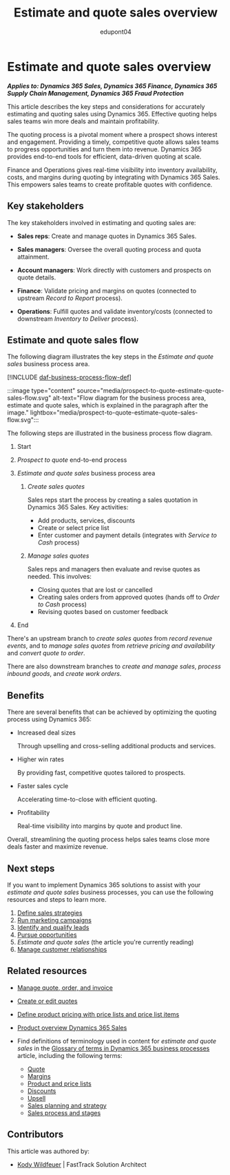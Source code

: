 ﻿---
title:  Estimate and quote sales overview
description: Learn how you can use Dynamics 365 products to support the organization's business processes to estimate and quote sales.
ms.date: 11/01/2023
ms.topic: conceptual
author: edupont04
ms.author: kowildfe
---

# Estimate and quote sales overview

***Applies to: Dynamics 365 Sales, Dynamics 365 Finance, Dynamics 365 Supply Chain Management, Dynamics 365 Fraud Protection***

This article describes the key steps and considerations for accurately estimating and quoting sales using Dynamics 365. Effective quoting helps sales teams win more deals and maintain profitability.

The quoting process is a pivotal moment where a prospect shows interest and engagement. Providing a timely, competitive quote allows sales teams to progress opportunities and turn them into revenue. Dynamics 365 provides end-to-end tools for efficient, data-driven quoting at scale.

Finance and Operations gives real-time visibility into inventory availability, costs, and margins during quoting by integrating with Dynamics 365 Sales. This empowers sales teams to create profitable quotes with confidence.

## Key stakeholders

The key stakeholders involved in estimating and quoting sales are:

- **Sales reps**: Create and manage quotes in Dynamics 365 Sales.

- **Sales managers**: Oversee the overall quoting process and quota attainment.

- **Account managers**: Work directly with customers and prospects on quote details.

- **Finance**: Validate pricing and margins on quotes (connected to upstream *Record to Report* process).

- **Operations**: Fulfill quotes and validate inventory/costs (connected to downstream *Inventory to Deliver* process).

## Estimate and quote sales flow

The following diagram illustrates the key steps in the *Estimate and quote sales* business process area.

[!INCLUDE [daf-business-process-flow-def](../includes/daf-business-process-flow-def.md)]

:::image type="content" source="media/prospect-to-quote-estimate-quote-sales-flow.svg" alt-text="Flow diagram for the business process area, estimate and quote sales, which is explained in the paragraph after the image." lightbox="media/prospect-to-quote-estimate-quote-sales-flow.svg":::

The following steps are illustrated in the business process flow diagram.

1. Start

2. *Prospect to quote* end-to-end process
 
3. *Estimate and quote sales* business process area  

    1. *Create sales quotes*

        Sales reps start the process by creating a sales quotation in Dynamics 365 Sales. Key activities:

        - Add products, services, discounts
        - Create or select price list
        - Enter customer and payment details (integrates with *Service to Cash* process)
    2. *Manage sales quotes*

        Sales reps and managers then evaluate and revise quotes as needed. This involves:

        - Closing quotes that are lost or cancelled
        - Creating sales orders from approved quotes (hands off to *Order to Cash* process)
        - Revising quotes based on customer feedback
4. End

There's an upstream branch to *create sales quotes* from *record revenue events*, and to *manage sales quotes* from *retrieve pricing and availability* and *convert quote to order*.  

There are also downstream branches to *create and manage sales*, *process inbound goods*, and *create work orders*.  

## Benefits

There are several benefits that can be achieved by optimizing the quoting process using Dynamics 365:

- Increased deal sizes

  Through upselling and cross-selling additional products and services.

- Higher win rates

  By providing fast, competitive quotes tailored to prospects.

- Faster sales cycle

  Accelerating time-to-close with efficient quoting.

- Profitability

  Real-time visibility into margins by quote and product line.

Overall, streamlining the quoting process helps sales teams close more deals faster and maximize revenue.

## Next steps 

If you want to implement Dynamics 365 solutions to assist with your *estimate and quote sales* business processes, you can use the following resources and steps to learn more. 

1. [Define sales strategies](prospect-to-quote-define-sales-strategy-overview.md)  
2. [Run marketing campaigns](prospect-to-quote-run-marketing-campaigns-overview.md)  
3. [Identify and qualify leads](prospect-to-quote-identify-qualify-leads.md)  
4. [Pursue opportunities](prospect-to-quote-pursue-opportunities-overview.md)  
5.  *Estimate and quote sales*  (the article you're currently reading)   
6. [Manage customer relationships](prospect-to-quote-manage-customer-relationships.md)  

## Related resources

- [Manage quote, order, and invoice](/dynamics365/sales/sales-transactions)  
- [Create or edit quotes](/dynamics365/sales/create-edit-quote-sales)  
- [Define product pricing with price lists and price list items](/dynamics365/sales/create-price-lists-price-list-items-define-pricing-products) 
- [Product overview Dynamics 365 Sales](https://dynamics.microsoft.com/sales)  

- Find definitions of terminology used in content for *estimate and quote sales* in the [Glossary of terms in Dynamics 365 business processes](glossary.md) article, including the following terms:

  - [Quote](glossary.md#quote)  
  - [Margins](glossary.md#margins)  
  - [Product and price lists](glossary.md#product-and-price-lists)  
  - [Discounts](glossary.md#discounts)  
  - [Upsell](glossary.md#upsell)  
  - [Sales planning and strategy](glossary.md#sales-planning-and-strategy)  
  - [Sales process and stages](glossary.md#sales-process-and-stages)    
<!-- 
## Tags

*Products:* Dynamics 365 Sales

*Industries:* Agriculture, Manufacturing, Retail, Professional Services, Public Sector

*Roles:* Sales Manager, Sales Rep, Finance Manager, Operations Manage -->

## Contributors

This article was authored by:

- [Kody Wildfeuer]( https://www.linkedin.com/in/kody-wildfeuer/)  \| FastTrack Solution Architect
